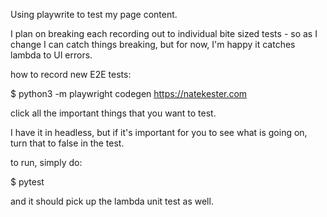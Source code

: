 Using playwrite to test my page content.

I plan on breaking each recording out to individual bite sized tests - so as I change I can catch things breaking, but for now, I'm happy it catches lambda to UI errors.

how to record new E2E tests:

$ python3 -m playwright codegen https://natekester.com

click all the important things that you want to test.

I have it in headless, but if it's important for you to see what is going on, turn that to false in the test.

to run, simply do:

$ pytest

and it should pick up the lambda unit test as well.

